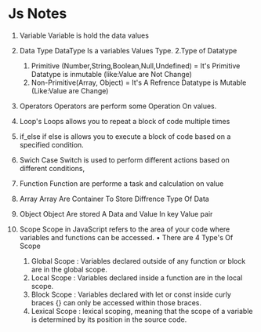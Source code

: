 # Js Notes

1. Variable
   Variable is hold the data values

2. Data Type
   DataType Is a variables Values Type.
   2.Type of Datatype

   1. Primitive (Number,String,Boolean,Null,Undefined) = It's Primitive Datatype is inmutable (like:Value are Not Change)
   2. Non-Primitive(Array, Object) = It's A Refrence Datatype is Mutable (Like:Value are Change)

3. Operators
   Operators are perform some Operation On values.

4. Loop's
   Loops allows you to repeat a block of code multiple times

5. if_else
   if else is allows you to execute a block of code based on a specified condition.

6. Swich Case
   Switch is used to perform different actions based on different conditions,

7. Function
   Function are performe a task and calculation on value

8. Array
   Array Are Container To Store Diffrence Type Of Data

9. Object
   Object Are stored A Data and Value In key Value pair

10. Scope
    Scope in JavaScript refers to the area of your code where variables and functions can be accessed.
    • There are 4 Type's Of Scope
    1. Global Scope : Variables declared outside of any function or block are in the global scope.
    2. Local Scope : Variables declared inside a function are in the local scope.
    3. Block Scope : Variables declared with let or const inside curly braces {} can only be accessed within those braces.
    4. Lexical Scope : lexical scoping, meaning that the scope of a variable is determined by its position in the source code.
